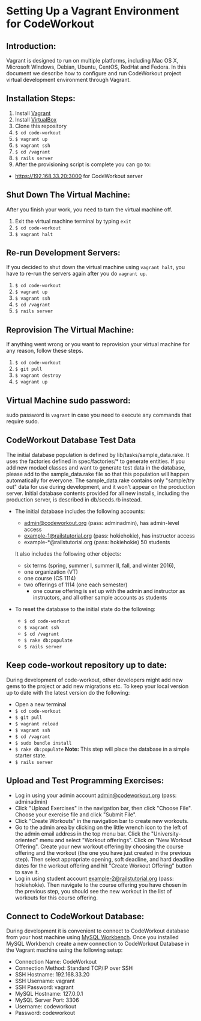 Setting Up a Vagrant Environment for CodeWorkout
============================================

## Introduction:

Vagrant is designed to run on multiple platforms, including Mac OS X, Microsoft Windows, Debian, Ubuntu, CentOS, RedHat and Fedora. In this document we describe how to configure and run CodeWorkout project virtual development environment through Vagrant.

## Installation Steps:

1. Install [Vagrant](https://www.vagrantup.com/downloads.html)
2. Install [VirtualBox](https://www.virtualbox.org/wiki/Downloads)
3. Clone this repository
4. `$ cd code-workout`
5. `$ vagrant up`
6. `$ vagrant ssh`
7. `$ cd /vagrant`
8. `$ rails server`
9. After the provisioning script is complete you can go to:

  * https://192.168.33.20:3000 for CodeWorkout server

## Shut Down The Virtual Machine:

After you finish your work, you need to turn the virtual machine off.

1. Exit the virtual machine terminal by typing `exit`
2. `$ cd code-workout`
3. `$ vagrant halt`

## Re-run Development Servers:

If you decided to shut down the virtual machine using `vagrant halt`, you have to re-run the servers again after you do `vagrant up`.

1. `$ cd code-workout`
2. `$ vagrant up`
3. `$ vagrant ssh`
4. `$ cd /vagrant`
5. `$ rails server`

## Reprovision The Virtual Machine:

If anything went wrong or you want to reprovision your virtual machine for any reason, follow these steps.

1. `$ cd code-workout`
2. `$ git pull`
3. `$ vagrant destroy`
4. `$ vagrant up`

## Virtual Machine sudo password:

sudo password is `vagrant` in case you need to execute any commands that require sudo.

## CodeWorkout Database Test Data

The initial database population is defined by lib/tasks/sample_data.rake.
It uses the factories defined in spec/factories/* to generate entities.
If you add new modael classes and want to generate test data in the
database, please add to the sample_data.rake file so that this population
will happen automatically for everyone.  The sample_data.rake contains
only "sample/try out" data for use during development, and it won't
appear on the production server.  Initial database contents provided
for all new installs, including the production server, is described
in db/seeds.rb instead.

  - The initial database includes the following accounts:
    - admin@codeworkout.org (pass: adminadmin), has admin-level access
    - example-1@railstutorial.org (pass: hokiehokie), has instructor access
    - example-*@railstutorial.org (pass: hokiehokie) 50 students

    It also includes the following other objects:
    - six terms (spring, summer I, summer II, fall, and winter 2016),
    - one organization (VT)
    - one course (CS 1114)
    - two offerings of 1114 (one each semester)
      - one course offering is set up with the admin and instructor
        as instructors, and all other sample accounts as students

  - To reset the database to the initial state do the following:
    - `$ cd code-workout`
    - `$ vagrant ssh`
    - `$ cd /vagrant`
    - `$ rake db:populate`
    - `$ rails server`

## Keep code-workout repository up to date:

During development of code-workout, other developers might add new gems to the project or add new migrations etc. To keep your local version up to date with the latest version do the following:

- Open a new terminal
- `$ cd code-workout`
- `$ git pull`
- `$ vagrant reload`
- `$ vagrant ssh`
- `$ cd /vagrant`
- `$ sudo bundle install`
- `$ rake db:populate` **Note:** This step will place the database in a simple starter state.
- `$ rails server`


## Upload and Test Programming Exercises:

- Log in using your admin account admin@codeworkout.org (pass: adminadmin)
- Click "Upload Exercises" in the navigation bar, then click "Choose File". Choose your exercise file and click "Submit File".
- Click "Create Workouts" in the navigation bar to create new workouts.
- Go to the admin area by clicking on the little wrench icon to the left of the admin email address in the top menu bar. Click the "University-oriented" menu and select "Workout offerings". Click on "New Workout Offering". Create your new workout offering by choosing the course offering and the workout (the one you have just created in the previous step). Then select appropriate opening, soft deadline, and hard deadline dates for the workout offering and hit "Create Workout Offering" button to save it.
- Log in using student account example-2@railstutorial.org (pass: hokiehokie). Then navigate to the course offering you have chosen in the previous step, you should see the new workout in the list of workouts for this course offering.

## Connect to CodeWorkout Database:

During development it is convenient to connect to CodeWorkout database from your host machine using [MySQL Workbench](https://www.mysql.com/products/workbench/). Once you installed MySQL Workbench create a new connection to CodeWorkout Database in the Vagrant machine using the following setup:

- Connection Name: CodeWorkout
- Connection Method: Standard TCP/IP over SSH
- SSH Hostname: 192.168.33.20
- SSH Username: vagrant
- SSH Password: vagrant
- MySQL Hostname: 127.0.0.1
- MySQL Server Port: 3306
- Username: codeworkout
- Password: codeworkout

